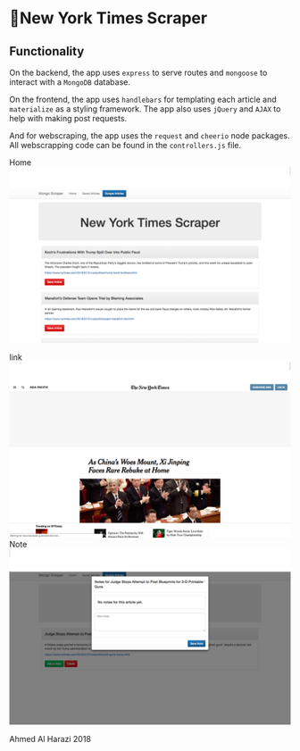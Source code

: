 # :newspaper:New York Times Scraper



## Functionality
On the backend, the app uses `express` to serve routes and `mongoose` to interact with a `MongoDB` database.

On the frontend, the app uses `handlebars` for templating each article and `materialize` as a styling framework. The app also uses `jQuery` and `AJAX` to help with making post requests.

And for webscraping, the app uses the `request` and `cheerio` node packages. All webscrapping code can be found in the `controllers.js` file.


Home
![Home](.//public/assets/images/pic1.png)

link
![link](.//public/assets/images/pic2.png)
Note
![note](.//public/assets/images/pic3.png)


Ahmed Al Harazi 2018
